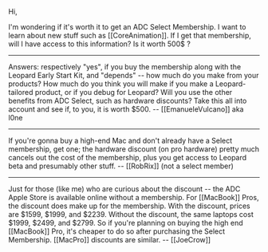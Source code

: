 Hi,

I'm wondering if it's worth it to get an ADC Select Membership. I want to learn about new stuff such as [[CoreAnimation]]. If I get that membership, will I have access to this information? Is it worth 500$ ?

----

Answers: respectively "yes", if you buy the membership along with the Leopard Early Start Kit, and "depends" -- how much do you make from your products? How much do you think you will make if you make a Leopard-tailored product, or if you debug for Leopard? Will you use the other benefits from ADC Select, such as hardware discounts? Take this all into account and see if, to you, it is worth $500. -- [[EmanueleVulcano]] aka l0ne

----

If you're gonna buy a high-end Mac and don't already have a Select membership, get one; the hardware discount (on pro hardware) pretty much cancels out the cost of the membership, plus you get access to Leopard beta and presumably other stuff. -- [[RobRix]] (not a select member)

----

Just for those (like me) who are curious about the discount -- the ADC Apple Store is available online without a membership.  For [[MacBook]] Pros, the discount does make up for the membership.  With the discount, prices are $1599, $1999, and $2239.  Without the discount, the same laptops cost $1999, $2499, and $2799.  So if you're planning on buying the high end [[MacBook]] Pro, it's cheaper to do so after purchasing the Select Membership.  [[MacPro]] discounts are similar. -- [[JoeCrow]]